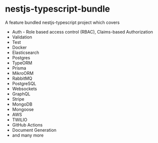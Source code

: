 # nestjs-typescript-bundle

A feature bundled nestjs-typescript project which covers

- Auth - Role based access control (RBAC), Claims-based Authorization
- Validation
- Test
- Docker
- Elasticsearch
- Postgres
- TypeORM
- Prisma
- MikroORM
- RabbitMQ
- PostgreSQL
- Websockets
- GraphQL
- Stripe
- MongoDB
- Mongoose
- AWS
- TWILIO
- GitHub Actions
- Document Generation
- and many more
